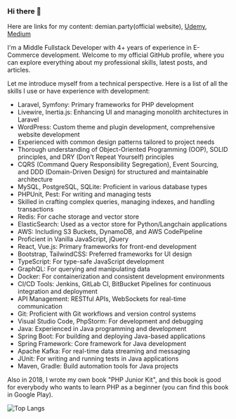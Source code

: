 ### Hi there 👋

Here are links for my content: demian.party(official website), [Udemy](https://www.udemy.com/user/demian-kostelny/), [Medium](https://medium.com/@demian.kostelny)

I'm a Middle Fullstack Developer with 4+ years of experience in E-Commerce development. Welcome to my official GitHub profile, where you can explore everything about my professional skills, latest posts, and articles.

Let me introduce myself from a technical perspective. Here is a list of all the skills I use or have experience with development:
- Laravel, Symfony: Primary frameworks for PHP development
- Livewire, Inertia.js: Enhancing UI and managing monolith architectures in Laravel
- WordPress: Custom theme and plugin development, comprehensive website development
- Experienced with common design patterns tailored to project needs
- Thorough understanding of Object-Oriented Programming (OOP), SOLID principles, and DRY (Don’t Repeat Yourself) principles
- CQRS (Command Query Responsibility Segregation), Event Sourcing, and DDD (Domain-Driven Design) for structured and maintainable architecture
- MySQL, PostgreSQL, SQLite: Proficient in various database types
- PHPUnit, Pest: For writing and managing tests
- Skilled in crafting complex queries, managing indexes, and handling transactions
- Redis: For cache storage and vector store
- ElasticSearch: Used as a vector store for Python/Langchain applications
- AWS: Including S3 Buckets, DynamoDB, and AWS CodePipeline
- Proficient in Vanilla JavaScript, jQuery
- React, Vue.js: Primary frameworks for front-end development
- Bootstrap, TailwindCSS: Preferred frameworks for UI design
- TypeScript: For type-safe JavaScript development
- GraphQL: For querying and manipulating data
- Docker: For containerization and consistent development environments
- CI/CD Tools: Jenkins, GitLab CI, BitBucket Pipelines for continuous integration and deployment
- API Management: RESTful APIs, WebSockets for real-time communication
- Git: Proficient with Git workflows and version control systems
- Visual Studio Code, PhpStorm: For development and debugging
- Java: Experienced in Java programming and development
- Spring Boot: For building and deploying Java-based applications
- Spring Framework: Core framework for Java development
- Apache Kafka: For real-time data streaming and messaging
- JUnit: For writing and running tests in Java applications
- Maven, Gradle: Build automation tools for Java projects

Also in 2018, I wrote my own book "PHP Junior Kit", and this book is good for everybody who wants to learn PHP as a beginner (you can find this book in Google Play).

![Top Langs](https://github-readme-stats.vercel.app/api/top-langs/?username=DemianKost&layout=compact)

<!--
**DemianKost/DemianKost** is a ✨ _special_ ✨ repository because its `README.md` (this file) appears on your GitHub profile.

Here are some ideas to get you started:

- 🔭 I’m currently working on ...
- 🌱 I’m currently learning ...
- 👯 I’m looking to collaborate on ...
- 🤔 I’m looking for help with ...
- 💬 Ask me about ...
- 📫 How to reach me: ...
- 😄 Pronouns: ...
- ⚡ Fun fact: ...
-->
